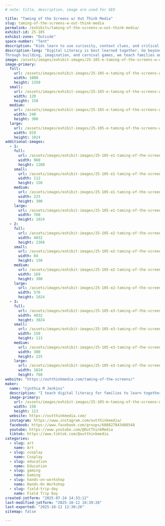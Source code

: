 ```yaml
---
# note: title, description, image are used for SEO

title: "Taming of the Screens w/ Out Think Media"
slug: taming-of-the-screens-w-out-think-media
permalink: /exhibits/taming-of-the-screens-w-out-think-media/
exhibit-id: 25-105
exhibit-zone: "Outside"
space-number: "Tent"
description: "Kids learn to use curiosity, context clues, and critical thinking to stay safe online."
description-long: "Digital Literacy is best learned together. Go beyond parental controls to an understanding a child's brain development and how online media changes it. Learn how to identify and de-escalate trolling in person and online through roleplaying as Shakespeare's favorite characters! 
Through building, imagination, and carnival games, we teach families and classrooms how to stay safe online--together."
image: /assets/images/exhibit-images/25-105-e-taming-of-the-screens-w-out-think-media-2-240x300.png
image-primary: 
  full:
    url: /assets/images/exhibit-images/25-105-e-taming-of-the-screens-w-out-think-media-2-full.png
    width: 1080
    height: 1350
  small:
    url: /assets/images/exhibit-images/25-105-e-taming-of-the-screens-w-out-think-media-2-120x150.png
    width: 120
    height: 150
  medium:
    url: /assets/images/exhibit-images/25-105-e-taming-of-the-screens-w-out-think-media-2-240x300.png
    width: 240
    height: 300
  large:
    url: /assets/images/exhibit-images/25-105-e-taming-of-the-screens-w-out-think-media-2-819x1024.png
    width: 819
    height: 1024
additional-images: 
  - 1:
    full:
      url: /assets/images/exhibit-images/25-105-e1-taming-of-the-screens-w-out-think-media-img-20250517-191222-full.jpg
      width: 960
      height: 1280
    small:
      url: /assets/images/exhibit-images/25-105-e1-taming-of-the-screens-w-out-think-media-img-20250517-191222-112x150.jpg
      width: 112
      height: 150
    medium:
      url: /assets/images/exhibit-images/25-105-e1-taming-of-the-screens-w-out-think-media-img-20250517-191222-225x300.jpg
      width: 225
      height: 300
    large:
      url: /assets/images/exhibit-images/25-105-e1-taming-of-the-screens-w-out-think-media-img-20250517-191222-768x1024.jpg
      width: 768
      height: 1024
  - 2:
    full:
      url: /assets/images/exhibit-images/25-105-e2-taming-of-the-screens-w-out-think-media-pxl-20250524-145349866-1-full.jpg
      width: 4032
      height: 2268
    small:
      url: /assets/images/exhibit-images/25-105-e2-taming-of-the-screens-w-out-think-media-pxl-20250524-145349866-1-84x150.jpg
      width: 84
      height: 150
    medium:
      url: /assets/images/exhibit-images/25-105-e2-taming-of-the-screens-w-out-think-media-pxl-20250524-145349866-1-169x300.jpg
      width: 169
      height: 300
    large:
      url: /assets/images/exhibit-images/25-105-e2-taming-of-the-screens-w-out-think-media-pxl-20250524-145349866-1-576x1024.jpg
      width: 576
      height: 1024
  - 3:
    full:
      url: /assets/images/exhibit-images/25-105-e3-taming-of-the-screens-w-out-think-media-pxl-20250517-165551358-8093-full.jpg
      width: 4032
      height: 3024
    small:
      url: /assets/images/exhibit-images/25-105-e3-taming-of-the-screens-w-out-think-media-pxl-20250517-165551358-8093-150x113.jpg
      width: 150
      height: 113
    medium:
      url: /assets/images/exhibit-images/25-105-e3-taming-of-the-screens-w-out-think-media-pxl-20250517-165551358-8093-300x225.jpg
      width: 300
      height: 225
    large:
      url: /assets/images/exhibit-images/25-105-e3-taming-of-the-screens-w-out-think-media-pxl-20250517-165551358-8093-1024x768.jpg
      width: 1024
      height: 768
website: "https://outthinkmedia.com/taming-of-the-screens/"
maker: 
  name: "Cynthia M Jenkins"
  description: "I teach digital literacy for families to learn together. Through hands-on , interactive learning, and plentiful resources for families to share together. Besides the podcast and website education I provide for free, we piloted a workshop at last May's Orlando Kids' Fringe Festival called Taming of the Screens, where I taught how to spot a troll and de-escalate a fight through scenes from Romeo & Juliet. These workshops and carnival games work best when they're in a festival atmosphere, and I created a unique game for MakerFaire that lets kids build their ideal brain and understand the effects of the internet on their development. I can run specialized workshops for the field trip day and parents/educators will leave with a literal bag of tricks."
  image-primary:
    url: /assets/images/exhibit-images/25-105-m-taming-of-the-screens-w-out-think-media-pxl-20250517-165551358-300x225.jpg
    width: 150
    height: 113
  website: https://outthinkmedia.com/
  instagram: https://www.instagram.com/outthinkmedia/
  facebook: https://www.facebook.com/groups/680827843480548
  youtube: https://www.youtube.com/@OutThinkMedia
  tiktok: https://www.tiktok.com/@outthinkmedia
categories: 
  - slug: art
    name: Art
  - slug: cosplay
    name: Cosplay
  - slug: education
    name: Education
  - slug: gaming
    name: Gaming
  - slug: hands-on-workshop
    name: Hands-On Workshop
  - slug: field-trip-day
    name: Field Trip Day
created-jotform: "2025-07-24 14:33:12"
last-modified-jotform: "2025-10-12 10:39:26"
last-exported: "2025-10-12 12:30:26"
sitemap: false

---
```

